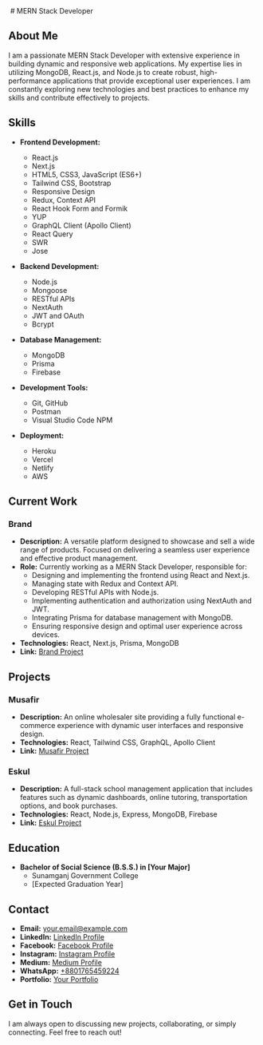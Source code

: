 <img src="https://i.ibb.co/TgctHGK/Jacksonville-Banner-mern-stack-training.jpg" alt="" />
# MERN Stack Developer

## About Me

I am a passionate MERN Stack Developer with extensive experience in building dynamic and responsive web applications. My expertise lies in utilizing MongoDB, React.js, and Node.js to create robust, high-performance applications that provide exceptional user experiences. I am constantly exploring new technologies and best practices to enhance my skills and contribute effectively to projects.

## Skills

- **Frontend Development:**
  - React.js
  - Next.js
  - HTML5, CSS3, JavaScript (ES6+)
  - Tailwind CSS, Bootstrap
  - Responsive Design
  - Redux, Context API
  - React Hook Form and Formik
  - YUP
  - GraphQL Client (Apollo Client)
  - React Query
  - SWR
  - Jose

- **Backend Development:**
  - Node.js
  - Mongoose
  - RESTful APIs
  - NextAuth
  - JWT and OAuth
  - Bcrypt

- **Database Management:**
  - MongoDB
  - Prisma
  - Firebase

- **Development Tools:**
  - Git, GitHub
  - Postman
  - Visual Studio Code
  NPM

- **Deployment:**
  - Heroku
  - Vercel
  - Netlify
  - AWS

## Current Work

### Brand
- **Description:** A versatile platform designed to showcase and sell a wide range of products. Focused on delivering a seamless user experience and effective product management.
- **Role:** Currently working as a MERN Stack Developer, responsible for:
  - Designing and implementing the frontend using React and Next.js.
  - Managing state with Redux and Context API.
  - Developing RESTful APIs with Node.js.
  - Implementing authentication and authorization using NextAuth and JWT.
  - Integrating Prisma for database management with MongoDB.
  - Ensuring responsive design and optimal user experience across devices.
- **Technologies:** React, Next.js, Prisma, MongoDB
- **Link:** [Brand Project](https://brand-rukon.vercel.app)

## Projects

### Musafir
- **Description:** An online wholesaler site providing a fully functional e-commerce experience with dynamic user interfaces and responsive design.
- **Technologies:** React, Tailwind CSS, GraphQL, Apollo Client
- **Link:** [Musafir Project](https://www.musafira2z.com)

### Eskul
- **Description:** A full-stack school management application that includes features such as dynamic dashboards, online tutoring, transportation options, and book purchases.
- **Technologies:** React, Node.js, Express, MongoDB, Firebase
- **Link:** [Eskul Project](https://yourprojectlink.com)

## Education

- **Bachelor of Social Science (B.S.S.) in [Your Major]**
  - Sunamganj Government College
  - [Expected Graduation Year]

## Contact

- **Email:** your.email@example.com
- **LinkedIn:** [LinkedIn Profile](https://www.linkedin.com/in/rukonpro)
- **Facebook:** [Facebook Profile](https://www.facebook.com/rukonpro)
- **Instagram:** [Instagram Profile](https://www.instagram.com/rukonpro)
- **Medium:** [Medium Profile](https://medium.com/@rukonpro)
- **WhatsApp:** [+8801765459224](https://wa.me/+8801765459224)
- **Portfolio:** [Your Portfolio](https://rukonpro.vercel.app)

## Get in Touch

I am always open to discussing new projects, collaborating, or simply connecting. Feel free to reach out!
